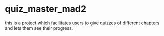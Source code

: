 # quiz_master_mad2
this is a project which facilitates users to give quizzes of different chapters and lets them see their progress.
